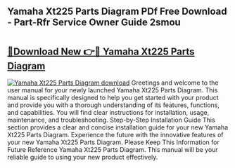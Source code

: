 ## Yamaha Xt225 Parts Diagram PDf Free Download - Part-Rfr Service Owner Guide 2smou

# <h2><a href="http://dfngw9n.blite.top/?on=Yamaha+Xt225+Parts+Diagram">🔗Download New 👉🔴 Yamaha Xt225 Parts Diagram</a></h2>

[![Yamaha Xt225 Parts Diagram download](https://i.imgur.com/lujVjoI.png)](http://dfngw9n.blite.top/?on=Yamaha+Xt225+Parts+Diagram)
Greetings and welcome to the user manual for your newly launched Yamaha Xt225 Parts Diagram. This manual is specifically designed to help you get started with your product and provide you with a thorough understanding of its features, functions, and capabilities. You will find clear instructions for installation, usage, maintenance, and troubleshooting. Step-by-Step Installation Guide This section provides a clear and concise installation guide for your new Yamaha Xt225 Parts Diagram. Experience the future with the innovative features of your new Yamaha Xt225 Parts Diagram. Please Keep This Information for Future Reference Yamaha Xt225 Parts Diagram. This manual will be your reliable guide to using your new product effectively.
